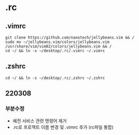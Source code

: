 # .rc
## .vimrc
```
git clone https://github.com/nanotech/jellybeans.vim && / 
sudo mv ~/jellybeans.vim/colors/jellybeans.vim /usr/share/vim/vim82/colors/jellybeans.vim && /
cd ~/ && ln -s ~/desktop/.rc/.vimrc ~/.vimrc
```

## .zshrc
```
cd ~/ && ln -s ~/desktop/.rc/.zshrc ~/.zshrc
```

## 220308
### 부분수정
- 예전 서비스 관련 명령어 제거
- .rc로 프로젝트 이름 변경 및 .vimrc 추가 (rc파일 통합)
